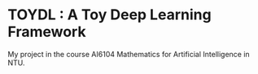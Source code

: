 # TOYDL : A Toy Deep Learning Framework

My project in the course AI6104 Mathematics for Artificial Intelligence in NTU.


